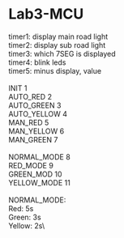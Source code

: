 # Lab3-MCU 
timer1: display main road light\
timer2: display sub road light\
timer3: which 7SEG is displayed\
timer4: blink leds\
timer5: minus display, value\
\
INIT			1\
AUTO_RED		2\
AUTO_GREEN		3\
AUTO_YELLOW		4\
MAN_RED			5\
MAN_YELLOW		6\
MAN_GREEN		7\
\
NORMAL_MODE		8\
RED_MODE		9\
GREEN_MOD		10\
YELLOW_MODE		11\
\
NORMAL_MODE:\
	Red: 5s\
	Green: 3s\
	Yellow: 2s\